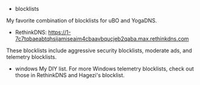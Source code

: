 * blocklists

My favorite combination of blocklists for uBO and YogaDNS.
* RethinkDNS:
 https://1-7c7tqbaeabtqhsijamiseaim4cbaavbqucjeb2qaba.max.rethinkdns.com

These blocklists include aggressive security blocklists, moderate ads, and telemetry blocklists.
* windows
My DIY list. For more Windows telemetry blocklists, check out those in RethinkDNS and Hagezi's blocklist.
